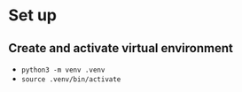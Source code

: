 # Set up
## Create and activate virtual environment
- `python3 -m venv .venv`
- `source .venv/bin/activate`